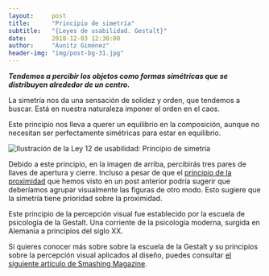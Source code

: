 ```yaml
---
layout:     post
title:      "Principio de simetría"
subtitle:   "{Leyes de usabilidad. Gestalt}"
date:       2018-12-03 12:30:00
author:     "Aunitz Giménez"
header-img: "img/post-bg-31.jpg"
---
```


<p><em><strong>Tendemos a percibir los objetos como formas simétricas que se distribuyen alrededor de un centro.</strong></em></p>

<p>La simetría nos da una sensación de solidez y orden, que tendemos a buscar. Está en nuestra naturaleza imponer el orden en el caos.</p>

<p>Este principio nos lleva a querer un equilibrio en la composición, aunque no necesitan ser perfectamente simétricas para estar en equilibrio.</p>

<p><img src="{{ site.baseurl }}/img/ley-12-principio-de-simetria.png" alt="Ilustración de la Ley 12 de usabilidad: Principio de simetría"></p>

<p>Debido a este principio, en la imagen de arriba, percibirás tres pares de llaves de apertura y cierre. Incluso a pesar de que el <a href="{{ site.baseurl }}{% post_url 2018-01-22-ley-06-principio-de-la-proximidad %}">principio de la proximidad</a> que hemos visto en un post anterior podría sugerir que deberíamos agrupar visualmente las figuras de otro modo. Esto sugiere que la simetría tiene prioridad sobre la proximidad.</p>

<p>Este principio de la percepción visual fue establecido por la escuela de psicología de la Gestalt. Una corriente de la psicología moderna, surgida en Alemania a principios del siglo XX.</p>

<p>Si quieres conocer más sobre sobre la escuela de la Gestalt y su principios sobre la percepción visual aplicados al diseño, puedes consultar <a href="https://www.smashingmagazine.com/2014/03/design-principles-visual-perception-and-the-principles-of-gestalt/" target="_blank">el siguiente artículo de Smashing Magazine</a>.</p>